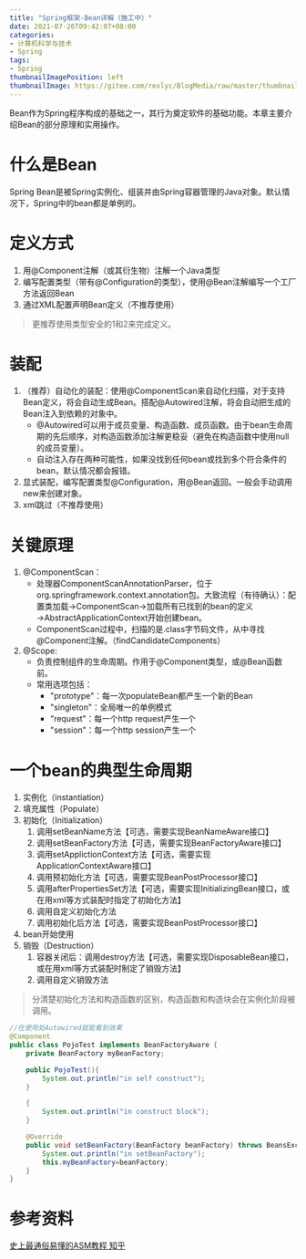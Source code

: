 ```yaml
---
title: "Spring框架-Bean详解（施工中）"
date: 2021-07-26T09:42:07+08:00
categories:
- 计算机科学与技术
- Spring
tags:
- Spring
thumbnailImagePosition: left
thumbnailImage: https://gitee.com/rexlyc/BlogMedia/raw/master/thumbnail/spring.jpg
---
```

Bean作为Spring程序构成的基础之一，其行为奠定软件的基础功能。本章主要介绍Bean的部分原理和实用操作。
<!--more-->
# 什么是Bean
Spring Bean是被Spring实例化、组装并由Spring容器管理的Java对象。默认情况下，Spring中的bean都是单例的。
# 定义方式
1. 用@Component注解（或其衍生物）注解一个Java类型
2. 编写配置类型（带有@Configuration的类型），使用@Bean注解编写一个工厂方法返回Bean
3. 通过XML配置声明Bean定义（不推荐使用）
> 更推荐使用类型安全的1和2来完成定义。
# 装配
1. （推荐）自动化的装配：使用@ComponentScan来自动化扫描，对于支持Bean定义，将会自动生成Bean。搭配@Autowired注解，将会自动把生成的Bean注入到依赖的对象中。
    - @Autowired可以用于成员变量、构造函数、成员函数。由于bean生命周期的先后顺序，对构造函数添加注解更稳妥（避免在构造函数中使用null的成员变量）。
    - 自动注入存在两种可能性，如果没找到任何bean或找到多个符合条件的bean，默认情况都会报错。
2. 显式装配，编写配置类型@Configuration，用@Bean返回。一般会手动调用new来创建对象。
3. xml跳过（不推荐使用）
# 关键原理
1. @ComponentScan：
    - 处理器ComponentScanAnnotationParser，位于org.springframework.context.annotation包。大致流程（有待确认）：配置类加载→ComponentScan→加载所有已找到的bean的定义→AbstractApplicationContext开始创建bean。
    - ComponentScan过程中，扫描的是.class字节码文件，从中寻找@Component注解。（findCandidateComponents）
2. @Scope:
    - 负责控制组件的生命周期。作用于@Component类型，或@Bean函数前。
    - 常用选项包括：
        - "prototype"：每一次populateBean都产生一个新的Bean
        - "singleton"：全局唯一的单例模式
        - "request"：每一个http request产生一个
        - "session"：每一个http session产生一个
# 一个bean的典型生命周期
1. 实例化（instantiation）
2. 填充属性（Populate）
3. 初始化（Initialization）
    1. 调用setBeanName方法【可选，需要实现BeanNameAware接口】
    2. 调用setBeanFactory方法【可选，需要实现BeanFactoryAware接口】
    3. 调用setApplictionContext方法【可选，需要实现ApplicationContextAware接口】
    4. 调用预初始化方法【可选，需要实现BeanPostProcessor接口】
    5. 调用afterPropertiesSet方法【可选，需要实现InitializingBean接口，或在用xml等方式装配时指定了初始化方法】
    6. 调用自定义初始化方法
    7. 调用初始化后方法【可选，需要实现BeanPostProcessor接口】
4. bean开始使用
5. 销毁（Destruction）
    1. 容器关闭后：调用destroy方法【可选，需要实现DisposableBean接口，或在用xml等方式装配时制定了销毁方法】
    2. 调用自定义销毁方法
> 分清楚初始化方法和构造函数的区别，构造函数和构造块会在实例化阶段被调用。

```Java
//在使用处Autowired就能看到效果
@Component
public class PojoTest implements BeanFactoryAware {
    private BeanFactory myBeanFactory;

    public PojoTest(){
        System.out.println("in self construct");
    }

    {
        System.out.println("in construct block");
    }

    @Override
    public void setBeanFactory(BeanFactory beanFactory) throws BeansException {
        System.out.println("in setBeanFactory");
        this.myBeanFactory=beanFactory;
    }
}
```

# 参考资料
[史上最通俗易懂的ASM教程 知乎](https://zhuanlan.zhihu.com/p/94498015?utm_source=wechat_timeline)